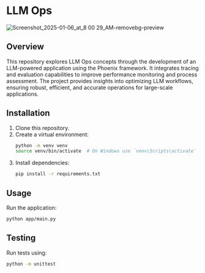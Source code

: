 # LLM Ops

![Screenshot_2025-01-06_at_8 00 29_AM-removebg-preview](https://github.com/user-attachments/assets/dc72d510-0304-4bd8-af5f-d77233c6a26c)

## Overview
This repository explores LLM Ops concepts through the development of an LLM-powered application using the Phoenix framework. It integrates tracing and evaluation capabilities to improve performance monitoring and process assessment. The project provides insights into optimizing LLM workflows, ensuring robust, efficient, and accurate operations for large-scale applications.

## Installation
1. Clone this repository.
2. Create a virtual environment:
   ```bash
   python -m venv venv
   source venv/bin/activate  # On Windows use `venv\Scripts\activate`
3. Install dependencies:
   ```bash
   pip install -r requirements.txt
   ```

## Usage
Run the application:
   ```bash
   python app/main.py
   ```

## Testing
Run tests using:
   ```bash
   python -m unittest
   ```

